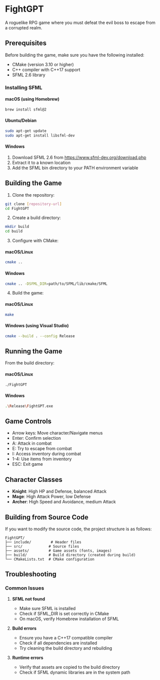 # FightGPT

A roguelike RPG game where you must defeat the evil boss to escape from a corrupted realm.

## Prerequisites

Before building the game, make sure you have the following installed:

- CMake (version 3.10 or higher)
- C++ compiler with C++17 support
- SFML 2.6 library

### Installing SFML

#### macOS (using Homebrew)
```bash
brew install sfml@2
```

#### Ubuntu/Debian
```bash
sudo apt-get update
sudo apt-get install libsfml-dev
```

#### Windows
1. Download SFML 2.6 from https://www.sfml-dev.org/download.php
2. Extract it to a known location
3. Add the SFML bin directory to your PATH environment variable

## Building the Game

1. Clone the repository:
```bash
git clone [repository-url]
cd FightGPT
```

2. Create a build directory:
```bash
mkdir build
cd build
```

3. Configure with CMake:

#### macOS/Linux
```bash
cmake ..
```

#### Windows
```bash
cmake .. -DSFML_DIR=path/to/SFML/lib/cmake/SFML
```

4. Build the game:

#### macOS/Linux
```bash
make
```

#### Windows (using Visual Studio)
```bash
cmake --build . --config Release
```

## Running the Game

From the build directory:

#### macOS/Linux
```bash
./FightGPT
```

#### Windows
```bash
.\Release\FightGPT.exe
```

## Game Controls

- Arrow keys: Move character/Navigate menus
- Enter: Confirm selection
- A: Attack in combat
- E: Try to escape from combat
- I: Access inventory during combat
- 1-4: Use items from inventory
- ESC: Exit game

## Character Classes

- **Knight**: High HP and Defense, balanced Attack
- **Mage**: High Attack Power, low Defense
- **Archer**: High Speed and Avoidance, medium Attack

## Building from Source Code

If you want to modify the source code, the project structure is as follows:

```
FightGPT/
├── include/         # Header files
├── src/            # Source files
├── assets/         # Game assets (fonts, images)
├── build/          # Build directory (created during build)
└── CMakeLists.txt  # CMake configuration
```

## Troubleshooting

### Common Issues

1. **SFML not found**
   - Make sure SFML is installed
   - Check if SFML_DIR is set correctly in CMake
   - On macOS, verify Homebrew installation of SFML

2. **Build errors**
   - Ensure you have a C++17 compatible compiler
   - Check if all dependencies are installed
   - Try cleaning the build directory and rebuilding

3. **Runtime errors**
   - Verify that assets are copied to the build directory
   - Check if SFML dynamic libraries are in the system path

